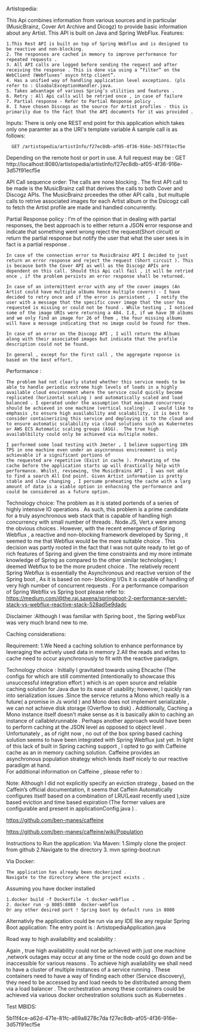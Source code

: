 Artistopedia:

This Api combines information from various sources and in particular (MusicBrainz, Cover Art Archive and Dicogz) to provide basic information 
about any Artist. This API is built on Java and Spring WebFlux.
Features:

    1.This Rest API is built on top of Spring Webflux and is designed to be reactive and non-blocking.
    2. The responses are cached in memory to improve performance for repeated requests . 
    3. All API calls are logged before sending the request and after receiving the response . This is done via using a “filter” on the WebClient (Webfluxes’ asycn http client”.
    4. Has a unified way of handling application level exceptions. (pls refer to : GloabalExceptionHandler.java.
    5. Takes advantage of various Spring’s utilities and features .
    6. Retry : All Api calls will be retried once , in case of failure 
    7. Partial response - Refer to Partial Response policy .
    8. I have chosen Discogs as the source for Artist profiles - this is primarily due to the fact that the API documents for it was provided .

Inputs:
    There is only one REST end point for this application which takes only one paramter as a the URI's template variable
    A sample call is as follows:

      GET /artistopedia/artistInfo/f27ec8db-af05-4f36-916e-3d57f91ecf5e
Depending on the remote host or port in use.
A full request may be :
    GET  http://localhost:8080/artistopedia/artistInfo/f27ec8db-af05-4f36-916e-3d57f91ecf5e


API Call sequence order:
    The calls are none blocking . The first API call to be made is the MusicBrainz call that derives the calls to both Cover and Discogz APIs. The MusicBrainz prceedes the other API calls , but multuple calls to retrive associated images for each Artist album or the Dsicogz call to fetch the Artist profile are made and handled concurrently. 



Partial Response policy :
    I’m of the opinion that in dealing with partial responses, the best approach is to either return a JSON error response and indicate that something went wrong reject the request(Short circuit) or return the partial response but notify the user that what the user sees is in fact is a partial response .

    In case of the connection error to MusicBrainz API I decided to just return an error response and reject the request (Short circuit ). This is because both the Cover API as well as the Discogz APIs are dependent on this call. Should this Api call fail , it will be retried once , if the problem persists an error response shall be returned.

    In case of an intermittent error with any of the cover images (An Artist could have multiple albums hence multiple covers) - I have decided to retry once and if the error is persistent ,  I notify the user with a message that the specific cover image that the user has requested is missing or could not be found . While testing , I noticed some of the image URIs were returning a 404. I.E, if we have 30 albums and we only find an image for 26 of them , the four missing albums will have a message indicating that no image could be found for them.

    In case of an error on the Discogz API , I will return the Albums along with their associated images but indicate that the profile description could not be found.

    In general , except for the first call , the aggregate reponse is based on the best effort.


Performance :

    The problem had not clearly stated whether this service needs to be able to handle periodic extreme high levels of loads in a highly available cloud environment where the service could quickly become replicated (horizontal scaling ) and automatically scaled and load balanced . I operated under the assumption that maximum concurrency should be achieved in one machine (vertical scaling) . I would like to emphasis ,to ensure high availability and scalability, it is best to consider containerizing this service and deploying it to the cloud and to ensure automatic scalability via cloud solutions such as Kubernetes or AWS ECS Automatic scaling groups (ASG).  The true high availablbility could only be achieved via multiple nodes. 

    I performed some load testing with Jmeter , I believe supporting 10k TPS in one machine even under an asycnronous envireoment is only achievable if a significant portions of 
    the requested are repetitive (Exist in cache ). Preheating of the cache before the application starts up will drastically help with performance. Whilst, reviewing, the MusicBrains API , I was not able to find a search All End point. Given Artist information is pretty stable and slow changing , I persume preheating the cache with a larg amount of data is a viable option in enhacning the performance and could be considered as a future option.

Technology choice:
    The problem as it is stated portends of a series of highly intensive IO operations . As such, this problem is a prime candidate for a truly asynchronous web stack that is capable of handling high concurrency with small number of threads . Node.JS, Vert.x were among the obvious choices . However, with the recent emergence of Spring Webflux , a reactive and non-blocking framework developed by Spring , it seemed to me that Webflux would be the more suitable choice . This decision was partly rooted in the fact that I was not quite ready to let go of rich features of Spring and given the time constraints and my more intimate knowledge of Spring as compared to the other similar technologies; I deemed Webflux to be the more prudent choice . The relatively recent Spring Webflux is essentially the Asynchronous and reactive version of the Spring boot , As it is based on non- blocking I/Os it is capable of handling of very high number of concurrent requests . For a performance comparison of  Spring Webflix vs Spring boot please refer to:
    https://medium.com/@the.raj.saxena/springboot-2-performance-servlet-stack-vs-webflux-reactive-stack-528ad5e9dadc

Disclaimer :Although I was familiar with Spring boot , the Spring webFlux was very much brand new to me. 


Caching considerations:

Requirement:
 1.We Need a caching solution to enhance performance by leveraging the actively used data in memory
 2.All the reads and writes to cache need to occur asynchronously to fit with the reactive paradigm.

Technology choice :
Initially I gravitated towards using Ehcache (The configs for which are still commented (intentionally to showcase this unsuccessful integration effort ) which is an open source and reliable caching solution for Java due to its ease of usability; however, I quickly ran into serialization issues .Since the service returns  a Mono which really is a future( a promise in Js world ) and Mono does not implement serializable , we can not achieve disk storage (Overflow to disk) .  Additionally, Caching a Mono instance itself doesn't make sense as it is basically akin to caching an instance of callable\runnable . Perhaps another approach would have been to perform caching at the JSON  level as opposed to object level . Unfortunately , as of right now , no out of the box spring based caching solution seems to have been integrated with Spring Webflux just yet. In light of this lack of built in Spring caching support , I opted to go with Caffeine cache as an in memory caching solution. Caffeine provides an asynchronous population strategy which lends itself nicely to our reactive paradigm at hand.  
For additional information on Caffeine , please refer to :

Note:
Although I did not explicitly specify an eviction strategy , based on the Caffein’s official documentation, it seems that Caffein Automatically configures itself based on a combination of LRU(Least recently used ),size based eviction and time based expiration (The former values are configurable and present in applicationConfig.java ) .


https://github.com/ben-manes/caffeine

https://github.com/ben-manes/caffeine/wiki/Population


Instructions to Run the application:
Via Maven:
    1.Simply clone the project from github
    2.Navigate to the directory 
    3. mvn spring-boot:run


Via Docker:

    The application has already been dockerized .
    Navigate to the directory where the project exists .

Assuming you have docker installed 

    1.docker build -f Dockerfile -t docker-webflux .
    2. docker run -p 8085:8080  docker-webflux
    Or any other desired port ! Spring boot by default runs in 8080

Alternativly the application could be run via any IDE like any regular Spring Boot application:
    The entry point is : ArtistopediaApplication.java


Road way to high availability and scalability :

Again , true high availability could not be achieved with just one machine ,network outages may occur at any time or the node could go down and be inaccessible for various reasons . To achieve high availability we shall need to have a cluster of multiple instances of a service running . These containers need to have a way of finding each other  (Service discovery), they need to be accessed by and load needs to be distributed among them via a load balancer . The orchestration among these containers could be achieved via various docker orchestration solutions such as Kubernetes . 


Test MBIDS:

5b11f4ce-a62d-471e-81fc-a69a8278c7da
f27ec8db-af05-4f36-916e-3d57f91ecf5e

